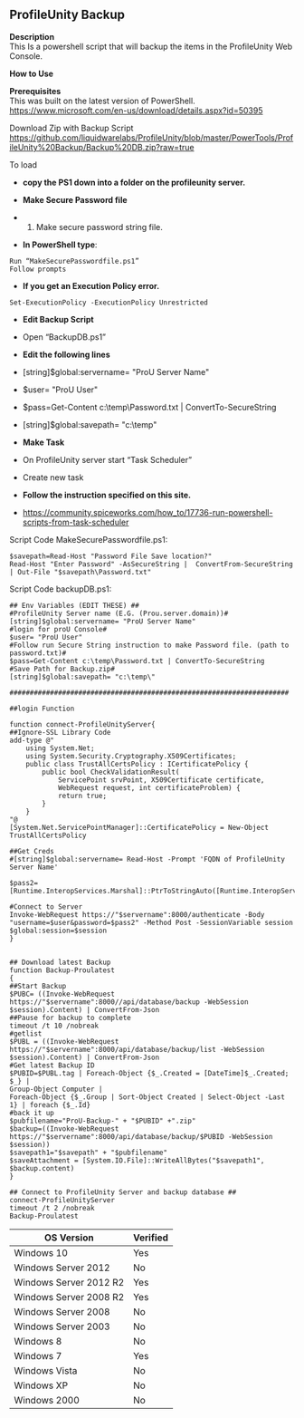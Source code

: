 ## ProfileUnity Backup <br>

**Description** <br>
This Is a powershell script that will backup the items in the ProfileUnity Web Console.<br>

**How to Use** <br>

**Prerequisites** <br>
This was built on the latest version of PowerShell.<br>
https://www.microsoft.com/en-us/download/details.aspx?id=50395 <br>

Download Zip with Backup Script<br>
https://github.com/liquidwarelabs/ProfileUnity/blob/master/PowerTools/ProfileUnity%20Backup/Backup%20DB.zip?raw=true

To load 
- **copy the PS1 down into a folder on the profileunity server.**
- **Make Secure Password file**
- 1.	Make secure password string file.

- **In PowerShell type**:
````
Run “MakeSecurePasswordfile.ps1”
Follow prompts
````
- **If you get an Execution Policy error.**
````
Set-ExecutionPolicy -ExecutionPolicy Unrestricted
````
- **Edit Backup Script**

- Open “BackupDB.ps1”
- **Edit the following lines**
- [string]$global:servername= "ProU Server Name"
- $user= "ProU User"
- $pass=Get-Content c:\temp\Password.txt | ConvertTo-SecureString
- [string]$global:savepath= "c:\temp\"

- **Make Task**
- On ProfileUnity server start “Task Scheduler”
- Create new task
- **Follow the instruction specified on this site.**
- https://community.spiceworks.com/how_to/17736-run-powershell-scripts-from-task-scheduler


Script Code MakeSecurePasswordfile.ps1:
````
$savepath=Read-Host "Password File Save location?" 
Read-Host "Enter Password" -AsSecureString |  ConvertFrom-SecureString | Out-File "$savepath\Password.txt"
````



Script Code backupDB.ps1:
````
## Env Variables (EDIT THESE) ##
#ProfileUnity Server name (E.G. (Prou.server.domain))#
[string]$global:servername= "ProU Server Name"
#login for proU Console#
$user= "ProU User"
#Follow run Secure String instruction to make Password file. (path to password.txt)#
$pass=Get-Content c:\temp\Password.txt | ConvertTo-SecureString
#Save Path for Backup.zip#
[string]$global:savepath= "c:\temp\"

#####################################################################

##login Function

function connect-ProfileUnityServer{
##Ignore-SSL Library Code
add-type @"
    using System.Net;
    using System.Security.Cryptography.X509Certificates;
    public class TrustAllCertsPolicy : ICertificatePolicy {
        public bool CheckValidationResult(
            ServicePoint srvPoint, X509Certificate certificate,
            WebRequest request, int certificateProblem) {
            return true;
        }
    }
"@
[System.Net.ServicePointManager]::CertificatePolicy = New-Object TrustAllCertsPolicy

##Get Creds
#[string]$global:servername= Read-Host -Prompt 'FQDN of ProfileUnity Server Name'

$pass2=[Runtime.InteropServices.Marshal]::PtrToStringAuto([Runtime.InteropServices.Marshal]::SecureStringToBSTR($pass))

#Connect to Server
Invoke-WebRequest https://"$servername":8000/authenticate -Body "username=$user&password=$pass2" -Method Post -SessionVariable session
$global:session=$session
}


## Download latest Backup
function Backup-Proulatest
{
##Start Backup
$PUBC= ((Invoke-WebRequest https://"$servername":8000//api/database/backup -WebSession $session).Content) | ConvertFrom-Json
##Pause for backup to complete
timeout /t 10 /nobreak
#getlist
$PUBL = ((Invoke-WebRequest https://"$servername":8000/api/database/backup/list -WebSession $session).Content) | ConvertFrom-Json
#Get latest Backup ID
$PUBID=$PUBL.tag | Foreach-Object {$_.Created = [DateTime]$_.Created; $_} | 
Group-Object Computer | 
Foreach-Object {$_.Group | Sort-Object Created | Select-Object -Last 1} | foreach {$_.Id}
#back it up
$pubfilename="ProU-Backup-" + "$PUBID" +".zip"
$backup=((Invoke-WebRequest https://"$servername":8000/api/database/backup/$PUBID -WebSession $session))
$savepath1="$savepath" + "$pubfilename"
$saveAttachment = [System.IO.File]::WriteAllBytes("$savepath1", $backup.content)
}

## Connect to ProfileUnity Server and backup database ##
connect-ProfileUnityServer
timeout /t 2 /nobreak
Backup-Proulatest

````




| OS Version  | Verified |
| ------------- | ------------- |
|Windows 10 | Yes |
|Windows Server 2012 | No |
|Windows Server 2012 R2 | Yes |
|Windows Server 2008 R2 | Yes |
|Windows Server 2008 | No |
|Windows Server 2003 | No |
|Windows 8 | No |
|Windows 7 | Yes |
|Windows Vista | No |
|Windows XP | No |
|Windows 2000 | No |

